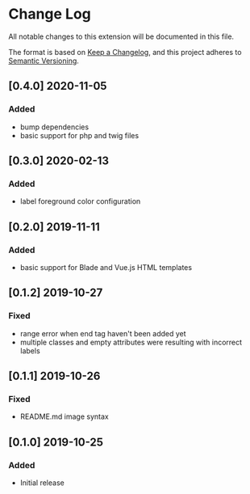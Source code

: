 # Change Log

All notable changes to this extension will be documented in this file.

The format is based on [Keep a Changelog](https://keepachangelog.com/en/1.0.0/),
and this project adheres to [Semantic Versioning](https://semver.org/spec/v2.0.0.html).


## [0.4.0] 2020-11-05
### Added
- bump dependencies
- basic support for php and twig files

## [0.3.0] 2020-02-13
### Added
- label foreground color configuration

## [0.2.0] 2019-11-11
### Added
- basic support for Blade and Vue.js HTML templates

## [0.1.2] 2019-10-27
### Fixed
- range error when end tag haven't been added yet
- multiple classes and empty attributes were resulting with incorrect labels

## [0.1.1] 2019-10-26
### Fixed
- README.md image syntax

## [0.1.0] 2019-10-25
### Added
- Initial release
